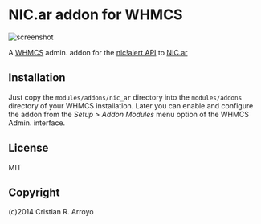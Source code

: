# NIC.ar addon for WHMCS

![screenshot](https://raw.github.com/vivaserver/whmcs-nic_ar/master/screenshot.png)

A [WHMCS][whmcs] admin. addon for the [nic!alert API][api] to [NIC.ar][nic]

## Installation

Just copy the `modules/addons/nic_ar` directory into the `modules/addons` directory of your WHMCS installation.
Later you can enable and configure the addon from the *Setup &gt; Addon Modules* menu option of the WHMCS Admin. interface.

## License

MIT

## Copyright

(c)2014 Cristian R. Arroyo

[nic]: http://www.nic.ar
[api]: http://api.nicalert.me
[whmcs]: http://www.whmcs.com
